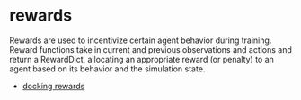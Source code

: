 # rewards

Rewards are used to incentivize certain agent behavior during training.
Reward functions take in current and previous observations and actions and
return a RewardDict, allocating an appropriate reward (or penalty)
to an agent based on its behavior and the simulation state.

- [docking rewards](../../reference/rewards/docking_rewards.md)
